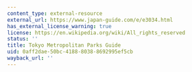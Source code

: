 ```yaml
---
content_type: external-resource
external_url: https://www.japan-guide.com/e/e3034.html
has_external_license_warning: true
license: https://en.wikipedia.org/wiki/All_rights_reserved
status: ''
title: Tokyo Metropolitan Parks Guide
uid: 0aff2dae-50bc-4188-8038-8692995ef5cb
wayback_url: ''
---
```

